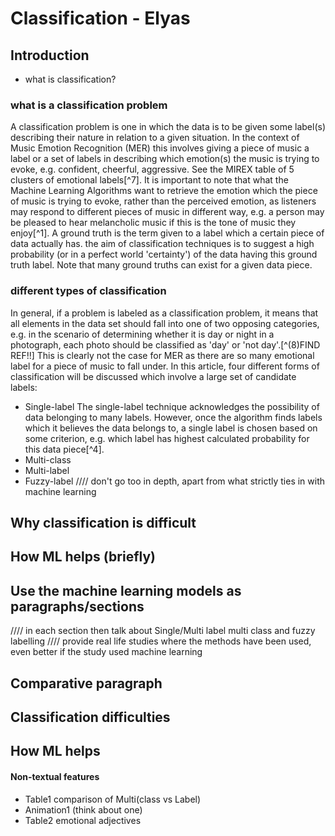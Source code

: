 # Classification - Elyas
## Introduction
  - what is classification?
### what is a classification problem

  A classification problem is one in which the data is to be given some label(s) describing their nature in relation to a given situation. In the context of Music Emotion Recognition (MER) this involves giving a piece of music a label or a set of labels in describing which emotion(s) the music is trying to evoke, e.g. confident, cheerful, aggressive. See the MIREX table of 5 clusters of emotional labels[^7]. It is important to note that what the Machine Learning Algorithms want to retrieve the emotion which the piece of music is trying to evoke, rather than the perceived emotion, as listeners may respond to different pieces of music in different way, e.g. a person may be pleased to hear melancholic music if this is the tone of music they enjoy[^1]. A ground truth is the term given to a label which a certain piece of data actually has. the aim of classification techniques is to suggest a high probability (or in a perfect world 'certainty') of the data having this ground truth label. Note that many ground truths can exist for a given data piece.

### different types of classification

   In general, if a problem is labeled as a classification problem, it means that all elements in the data set should fall into one of two opposing categories, e.g. in the scenario of determining whether it is day or night in a photograph, each photo should be classified as 'day' or 'not day'.[^(8)FIND REF!!] This is clearly not the case for MER as there are so many emotional label for a piece of music to fall under. In this article, four different forms of classification will be discussed which involve a large set of candidate labels:
   - Single-label
   The single-label technique acknowledges the possibility of data belonging to many labels. However, once the algorithm finds labels which it believes the data belongs to, a single label is chosen based on some criterion, e.g. which label has highest calculated probability for this data piece[^4].
   - Multi-class
   - Multi-label
   - Fuzzy-label
//// don't go too in depth, apart from what strictly ties in with machine learning

## Why classification is difficult

## How ML helps (briefly)

## Use the machine learning models as paragraphs/sections
//// in each section then talk about Single/Multi label multi class and fuzzy labelling
//// provide real life studies where the methods have been used, even better if the study used machine learning

## Comparative paragraph

## Classification difficulties

## How ML helps


#### Non-textual features
 - Table1 comparison of Multi(class vs Label)
 - Animation1 (think about one)
 - Table2 emotional adjectives
